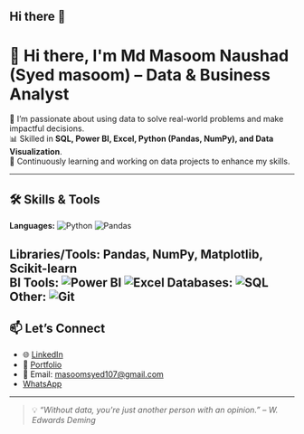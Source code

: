 ## Hi there 👋

# 👋 Hi there, I'm Md Masoom Naushad (Syed masoom) – Data & Business Analyst

🎯 I’m passionate about using data to solve real-world problems and make impactful decisions.  
📊 Skilled in **SQL, Power BI, Excel, Python (Pandas, NumPy), and Data Visualization**.  
🧠 Continuously learning and working on data projects to enhance my skills.

---

## 🛠️ Skills & Tools

**Languages:**
![Python](https://img.shields.io/badge/Python-3776AB?style=for-the-badge&logo=python&logoColor=white)
![Pandas](https://img.shields.io/badge/Pandas-150458?style=for-the-badge&logo=pandas&logoColor=white)


**Libraries/Tools:** Pandas, NumPy, Matplotlib, Scikit-learn  
**BI Tools:** 
![Power BI](https://img.shields.io/badge/Power%20BI-F2C811?style=for-the-badge&logo=powerbi&logoColor=black)
![Excel](https://img.shields.io/badge/Microsoft_Excel-217346?style=for-the-badge&logo=microsoft-excel&logoColor=white)
**Databases:** ![SQL](https://img.shields.io/badge/SQL-4479A1?style=for-the-badge&logo=mysql&logoColor=white)  
**Other:** 
![Git](https://img.shields.io/badge/Git-F05032?style=for-the-badge&logo=git&logoColor=white)
---

## 📫 Let’s Connect

- 🌐 [LinkedIn](www.linkedin.com/in/md-masoom-naushad)
- 📁 [Portfolio](https://yourportfolio.com)
- 📧 Email: masoomsyed107@gmail.com
- [WhatsApp](https://wa.me/917858809945)
---

> 💡 *“Without data, you're just another person with an opinion.” – W. Edwards Deming*



